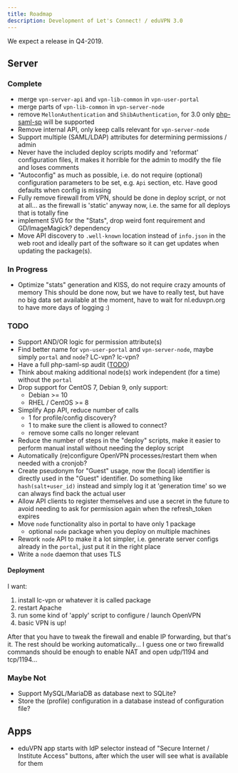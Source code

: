 ```yaml
---
title: Roadmap
description: Development of Let's Connect! / eduVPN 3.0
---
```


We expect a release in Q4-2019.

## Server

### Complete

- merge `vpn-server-api` and `vpn-lib-common` in `vpn-user-portal`
- merge parts of `vpn-lib-common` in `vpn-server-node`
- remove `MellonAuthentication` and `ShibAuthentication`, for 3.0 only 
  [php-saml-sp](https://git.tuxed.net/fkooman/php-saml-sp/) will be supported
- Remove internal API, only keep calls relevant for `vpn-server-node`
- Support multiple (SAML/LDAP) attributes for determining permissions / admin
- Never have the included deploy scripts modify and 'reformat' configuration 
  files, it makes it horrible for the admin to modify the file and loses 
  comments
- "Autoconfig" as much as possible, i.e. do not require (optional) 
  configuration parameters to be set, e.g. `Api` section, etc. Have good 
  defaults when config is missing
- Fully remove firewall from VPN, should be done in deploy script, or not at 
  all... as the firewall is 'static' anyway now, i.e. the same for all deploys
  that is totally fine
- implement SVG for the "Stats", drop weird font requirement and 
  GD/ImageMagick? dependency
- Move API discovery to `.well-known` location instead of `info.json` in the 
  web root and ideally part of the software so it can get updates when updating
  the package(s).

### In Progress

- Optimize "stats" generation and KISS, do not require crazy amounts of memory
  This should be done now, but we have to really test, but have no big data 
  set available at the moment, have to wait for nl.eduvpn.org to have more 
  days of logging :)

### TODO

- Support AND/OR logic for permission attribute(s)
- Find better name for `vpn-user-portal` and `vpn-server-node`, maybe simply
  `portal` and `node`? LC-vpn? lc-vpn? 
- Have a full php-saml-sp audit ([TODO](https://github.com/fkooman/php-saml-sp/blob/master/TODO.md))
- Think about making additional node(s) work independent (for a time) without
  the `portal`
- Drop support for CentOS 7, Debian 9, only support:
  - Debian >= 10 
  - RHEL / CentOS >= 8
- Simplify App API, reduce number of calls
  - 1 for profile/config discovery?
  - 1 to make sure the client is allowed to connect?
  - remove some calls no longer relevant
- Reduce the number of steps in the "deploy" scripts, make it easier to perform
  manual install without needing the deploy script
- Automatically (re)configure OpenVPN processes/restart them when needed with
  a cronjob?
- Create pseudonym for "Guest" usage, now the (local) identifier is directly 
  used in the "Guest" identifier. Do something like `hash(salt+user_id)` 
  instead and simply log it at 'generation time' so we can always find back the
  actual user
- Allow API clients to register themselves and use a secret in the future to
  avoid needing to ask for permission again when the refresh_token expires
- Move `node` functionality also in portal to have only 1 package
  - optional `node` package when you deploy on multiple machines
- Rework `node` API to make it a lot simpler, i.e. generate server configs
  already in the `portal`, just put it in the right place
- Write a `node` daemon that uses TLS

#### Deployment

I want:

1. install lc-vpn or whatever it is called package
2. restart Apache
3. run some kind of 'apply' script to configure / launch OpenVPN
4. basic VPN is up!

After that you have to tweak the firewall and enable IP forwarding, but that's
it. The rest should be working automatically... I guess one or two firewalld
commands should be enough to enable NAT and open udp/1194 and tcp/1194...

### Maybe Not

- Support MySQL/MariaDB as database next to SQLite?
- Store the (profile) configuration in a database instead of configuration 
  file?

## Apps

- eduVPN app starts with IdP selector instead of "Secure Internet / 
  Institute Access" buttons, after which the user will see what is available
  for them

